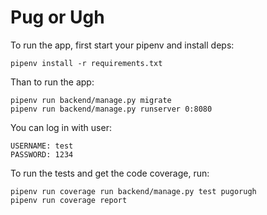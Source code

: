 # Pug or Ugh

To run the app, first start your pipenv and install deps:
```
pipenv install -r requirements.txt
```

Than to run the app:
```
pipenv run backend/manage.py migrate
pipenv run backend/manage.py runserver 0:8080
```
You can log in with user:
```
USERNAME: test
PASSWORD: 1234
```

To run the tests and get the code coverage, run:
```
pipenv run coverage run backend/manage.py test pugorugh
pipenv run coverage report
```